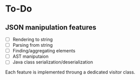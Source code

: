 # To-Do

## JSON manipulation features

- [ ] Rendering to string
- [ ] Parsing from string
- [ ] Finding/aggregating elements
- [ ] AST maniputaion
- [ ] Java class serialization/deserialization

Each feature is implemented throung a dedicated visitor class.
